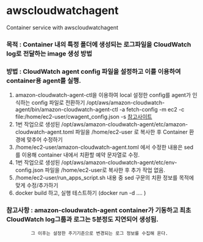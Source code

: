# awscloudwatchagent
Container service with awscloudwatchagent

### 목적 : Container 내의 특정 폴더에 생성되는 로그파일을 CloudWatch log로 전달하는 image 생성 방법
### 방법 : CloudWatch agent config 파일을 설정하고 이를 이용하여 container용 agent를 실행.

1. amazon-cloudwatch-agent-ctl을 이용하여 local 설정한 config를 agent가 인식하는 config 파일로 전환하기 
   /opt/aws/amazon-cloudwatch-agent/bin/amazon-cloudwatch-agent-ctl -a fetch-config -m ec2 -c file:/home/ec2-user/cwagent_config.json -s
   [참고사이트](https://devopscube.com/how-to-setup-and-push-serverapplication-logs-to-aws-cloudwatch/)
2. 1번 작업으로 생성된 /opt/aws/amazon-cloudwatch-agent/etc/amazon-cloudwatch-agent.toml 파일을 /home/ec2-user 로 복사한 후 Container 환경에 맞추어 수정하기
3. /home/ec2-user/amazon-cloudwatch-agent.toml 에서 수정한 내용은 sed 를 이용해 container 내에서 치환할 예약 문자열로 수정.
4. 1번 작업으로 생성된 /opt/aws/amazon-cloudwatch-agent/etc/env-config.json 파일을 /home/ec2-user로 복사한 후 추가 작업 없음.
5. /home/ec2-user/run_apps_script.sh 내용 중 sed 구문의 치환 정보를 목적에 맞게 수정/추가하기
6. docker build 하고, 실행 테스트하기 (docker run -d .... )

### 참고사항 : amazon-cloudwatch-agent container가 기동하고 최초 CloudWatch log그룹과 로그는 5분정도 지연되어 생성됨. 
             그 이후는 설정한 주기기준으로 변경되는 로그 정보를 수집해 온다.
